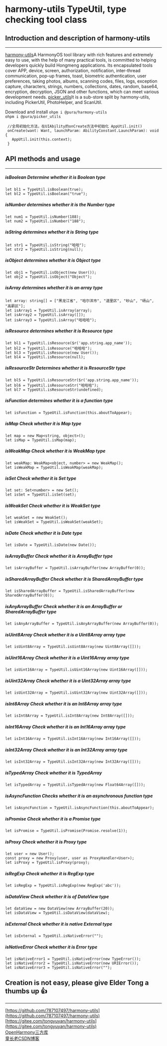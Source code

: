 # harmony-utils TypeUtil, type checking tool class

## Introduction and description of harmony-utils

------
[harmony-utils](https://ohpm.openharmony.cn/#/cn/detail/@pura%2Fharmony-utils)A HarmonyOS tool library with rich features and extremely easy to use, with the help of many practical tools, is committed to helping developers quickly build Hongmeng applications. Its encapsulated tools cover APP, device, screen, authorization, notification, inter-thread communication, pop-up frames, toast, biometric authentication, user preferences, taking photos, albums, scanning codes, files, logs, exception capture, characters, strings, numbers, collections, dates, random, base64, encryption, decryption, JSON and other functions, which can meet various development needs.
[picker_utils](https://ohpm.openharmony.cn/#/cn/detail/@pura%2Fpicker_utils)It is a sub-store split by harmony-utils, including PickerUtil, PhotoHelper, and ScanUtil.

Download and install
`ohpm i @pura/harmony-utils`  
`ohpm i @pura/picker_utils`

 ```
  //全局初始化方法，在UIAbility的onCreate方法中初始化 AppUtil.init()
  onCreate(want: Want, launchParam: AbilityConstant.LaunchParam): void {
    AppUtil.init(this.context);
  }
 ```

## API methods and usage

------

##### isBoolean Determine whether it is Boolean type

```
let bl1 = TypeUtil.isBoolean(true);
let bl2 = TypeUtil.isBoolean("true");
```

##### isNumber determines whether it is the Number type

```
let num1 = TypeUtil.isNumber(188);
let num2 = TypeUtil.isNumber("188");
```

##### isString determines whether it is String type

```
let str1 = TypeUtil.isString("哈哈");
let str2 = TypeUtil.isString(null);
```

##### isObject determines whether it is Object type

```
let obj1 = TypeUtil.isObject(new User());
let obj2 = TypeUtil.isObject("Object");
```

##### isArray determines whether it is an array type

```
let array: string[] = ["黑龙江省", "哈尔滨市", "道里区", "砂山", "砀山", "高薪区"];
let isArray1 = TypeUtil.isArray(array);
let isArray2 = TypeUtil.isArray([]);
let isArray3 = TypeUtil.isArray("哈哈哈");
```

##### isResource determines whether it is Resource type

```
let bl1 = TypeUtil.isResource($r('app.string.app_name'));
let bl2 = TypeUtil.isResource("哈哈哈");
let bl3 = TypeUtil.isResource(new User());
let bl4 = TypeUtil.isResource(null);
```

##### isResourceStr Determines whether it is ResourceStr type

```
let bl5 = TypeUtil.isResourceStr($r('app.string.app_name'));
let bl6 = TypeUtil.isResourceStr("哈哈哈");
let bl7 = TypeUtil.isResourceStr(undefined);
```

##### isFunction determines whether it is a function type

```
let isFunction = TypeUtil.isFunction(this.aboutToAppear);
```

##### isMap Check whether it is Map type

```
let map = new Map<string, object>();
let isMap = TypeUtil.isMap(map);
```

##### isWeakMap Check whether it is WeakMap type

```
let weakMap: WeakMap<object, number> = new WeakMap();
let isWeakMap = TypeUtil.isWeakMap(weakMap);
```

##### isSet Check whether it is Set type

```
let set: Set<number> = new Set();
let isSet = TypeUtil.isSet(set);
```

##### isWeakSet Check whether it is WeakSet type

```
let weakSet = new WeakSet();
let isWeakSet = TypeUtil.isWeakSet(weakSet);
```

##### isDate Check whether it is Date type

```
let isDate = TypeUtil.isDate(new Date());
```

##### isArrayBuffer Check whether it is ArrayBuffer type

```
let isArrayBuffer = TypeUtil.isArrayBuffer(new ArrayBuffer(0));
```

##### isSharedArrayBuffer Check whether it is SharedArrayBuffer type

```
let isSharedArrayBuffer = TypeUtil.isSharedArrayBuffer(new SharedArrayBuffer(0));
```

##### isAnyArrayBuffer Check whether it is an ArrayBuffer or SharedArrayBuffer type

```
let isAnyArrayBuffer = TypeUtil.isAnyArrayBuffer(new ArrayBuffer(0));
```

##### isUint8Array Check whether it is a Uint8Array array type

```
let isUint8Array = TypeUtil.isUint8Array(new Uint8Array([]));
```

##### isUint16Array Check whether it is a Uint16Array array type

```
let isUint16Array = TypeUtil.isUint16Array(new Uint16Array([]));
```

##### isUint32Array Check whether it is a Uint32Array array type

```
let isUint32Array = TypeUtil.isUint32Array(new Uint32Array([]));
```

##### isInt8Array Check whether it is an Int8Array array type

```
let isInt8Array = TypeUtil.isInt8Array(new Int8Array([]));
```

##### isInt16Array Check whether it is an Int16Array array type

```
let isInt16Array = TypeUtil.isInt16Array(new Int16Array([]));
```

##### isInt32Array Check whether it is an Int32Array array type

```
let isInt32Array = TypeUtil.isInt32Array(new Int32Array([]));
```

##### isTypedArray Check whether it is TypedArray

```
let isTypedArray = TypeUtil.isTypedArray(new Float64Array([]));
```

##### isAsyncFunction Checks whether it is an asynchronous function type

```
let isAsyncFunction = TypeUtil.isAsyncFunction(this.aboutToAppear);
```

##### isPromise Check whether it is a Promise type

```
let isPromise = TypeUtil.isPromise(Promise.resolve(1));
```

##### isProxy Check whether it is Proxy type

```
let user = new User();
const proxy = new Proxy(user, user as ProxyHandler<User>);
let isProxy = TypeUtil.isProxy(proxy);
```

##### isRegExp Check whether it is RegExp type

```
let isRegExp = TypeUtil.isRegExp(new RegExp('abc'));
```

##### isDataView Check whether it is of DataView type

```
let dataView = new DataView(new ArrayBuffer(20));
let isDataView = TypeUtil.isDataView(dataView);
```

##### isExternal Check whether it is native External type

```
let isExternal = TypeUtil.isNativeError("");
```

##### isNativeError Check whether it is Error type

```
let isNativeError1 = TypeUtil.isNativeError(new TypeError());
let isNativeError2 = TypeUtil.isNativeError(new URIError());
let isNativeError3 = TypeUtil.isNativeError("");
```

## Creation is not easy, please give Elder Tong a thumbs up 👍

------
[https://github.com/787107497/harmony-utils](https://github.com/787107497/harmony-utils)   
[https://gitee.com/tongyuyan/harmony-utils](https://gitee.com/tongyuyan/harmony-utils)   
[OpenHarmony三方库](https://ohpm.openharmony.cn/#/cn/detail/@pura%2Fharmony-utils)   
[童长老CSDN博客](https://blog.csdn.net/qq_32922545)   
   



